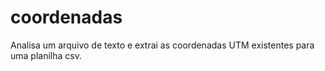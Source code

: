 # coordenadas
Analisa um arquivo de texto e extrai as coordenadas UTM existentes para uma planilha csv.

